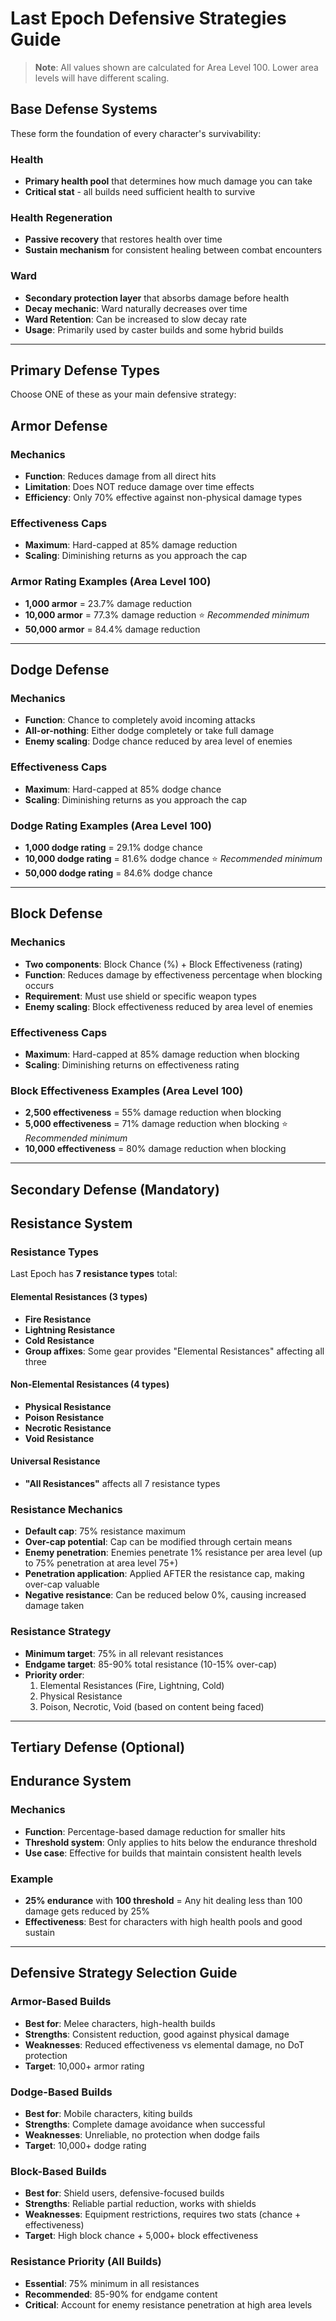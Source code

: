 # Last Epoch Defensive Strategies Guide

> **Note**: All values shown are calculated for Area Level 100. Lower area levels will have different scaling.

## Base Defense Systems

These form the foundation of every character's survivability:

### Health
- **Primary health pool** that determines how much damage you can take
- **Critical stat** - all builds need sufficient health to survive

### Health Regeneration
- **Passive recovery** that restores health over time
- **Sustain mechanism** for consistent healing between combat encounters

### Ward
- **Secondary protection layer** that absorbs damage before health
- **Decay mechanic**: Ward naturally decreases over time
- **Ward Retention**: Can be increased to slow decay rate
- **Usage**: Primarily used by caster builds and some hybrid builds

---

## Primary Defense Types

Choose ONE of these as your main defensive strategy:

## Armor Defense

### Mechanics
- **Function**: Reduces damage from all direct hits
- **Limitation**: Does NOT reduce damage over time effects
- **Efficiency**: Only 70% effective against non-physical damage types

### Effectiveness Caps
- **Maximum**: Hard-capped at 85% damage reduction
- **Scaling**: Diminishing returns as you approach the cap

### Armor Rating Examples (Area Level 100)
- **1,000 armor** = 23.7% damage reduction
- **10,000 armor** = 77.3% damage reduction ⭐ *Recommended minimum*
- **50,000 armor** = 84.4% damage reduction

---

## Dodge Defense

### Mechanics
- **Function**: Chance to completely avoid incoming attacks
- **All-or-nothing**: Either dodge completely or take full damage
- **Enemy scaling**: Dodge chance reduced by area level of enemies

### Effectiveness Caps
- **Maximum**: Hard-capped at 85% dodge chance
- **Scaling**: Diminishing returns as you approach the cap

### Dodge Rating Examples (Area Level 100)
- **1,000 dodge rating** = 29.1% dodge chance
- **10,000 dodge rating** = 81.6% dodge chance ⭐ *Recommended minimum*
- **50,000 dodge rating** = 84.6% dodge chance

---

## Block Defense

### Mechanics
- **Two components**: Block Chance (%) + Block Effectiveness (rating)
- **Function**: Reduces damage by effectiveness percentage when blocking occurs
- **Requirement**: Must use shield or specific weapon types
- **Enemy scaling**: Block effectiveness reduced by area level of enemies

### Effectiveness Caps
- **Maximum**: Hard-capped at 85% damage reduction when blocking
- **Scaling**: Diminishing returns on effectiveness rating

### Block Effectiveness Examples (Area Level 100)
- **2,500 effectiveness** = 55% damage reduction when blocking
- **5,000 effectiveness** = 71% damage reduction when blocking ⭐ *Recommended minimum*
- **10,000 effectiveness** = 80% damage reduction when blocking

---

## Secondary Defense (Mandatory)

## Resistance System

### Resistance Types
Last Epoch has **7 resistance types** total:

#### Elemental Resistances (3 types)
- **Fire Resistance**
- **Lightning Resistance**
- **Cold Resistance**
- **Group affixes**: Some gear provides "Elemental Resistances" affecting all three

#### Non-Elemental Resistances (4 types)
- **Physical Resistance**
- **Poison Resistance**
- **Necrotic Resistance**
- **Void Resistance**

#### Universal Resistance
- **"All Resistances"** affects all 7 resistance types

### Resistance Mechanics
- **Default cap**: 75% resistance maximum
- **Over-cap potential**: Cap can be modified through certain means
- **Enemy penetration**: Enemies penetrate 1% resistance per area level (up to 75% penetration at area level 75+)
- **Penetration application**: Applied AFTER the resistance cap, making over-cap valuable
- **Negative resistance**: Can be reduced below 0%, causing increased damage taken

### Resistance Strategy
- **Minimum target**: 75% in all relevant resistances
- **Endgame target**: 85-90% total resistance (10-15% over-cap)
- **Priority order**:
    1. Elemental Resistances (Fire, Lightning, Cold)
    2. Physical Resistance
    3. Poison, Necrotic, Void (based on content being faced)

---

## Tertiary Defense (Optional)

## Endurance System

### Mechanics
- **Function**: Percentage-based damage reduction for smaller hits
- **Threshold system**: Only applies to hits below the endurance threshold
- **Use case**: Effective for builds that maintain consistent health levels

### Example
- **25% endurance** with **100 threshold** = Any hit dealing less than 100 damage gets reduced by 25%
- **Effectiveness**: Best for characters with high health pools and good sustain

---

## Defensive Strategy Selection Guide

### Armor-Based Builds
- **Best for**: Melee characters, high-health builds
- **Strengths**: Consistent reduction, good against physical damage
- **Weaknesses**: Reduced effectiveness vs elemental damage, no DoT protection
- **Target**: 10,000+ armor rating

### Dodge-Based Builds
- **Best for**: Mobile characters, kiting builds
- **Strengths**: Complete damage avoidance when successful
- **Weaknesses**: Unreliable, no protection when dodge fails
- **Target**: 10,000+ dodge rating

### Block-Based Builds
- **Best for**: Shield users, defensive-focused builds
- **Strengths**: Reliable partial reduction, works with shields
- **Weaknesses**: Equipment restrictions, requires two stats (chance + effectiveness)
- **Target**: High block chance + 5,000+ block effectiveness

### Resistance Priority (All Builds)
- **Essential**: 75% minimum in all resistances
- **Recommended**: 85-90% for endgame content
- **Critical**: Account for enemy resistance penetration at high area levels